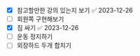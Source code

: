 - [x] 참고할만한 강의 있는지 보기 ✅ 2023-12-26
- [ ] 회원쪽 구현해보기
- [x] 짐 싸기 ✅ 2023-12-26
- [ ] 운동 정지하기
- [ ] 외장하드 두개 합치기